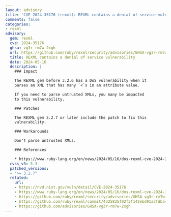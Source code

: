 ```yaml
---
layout: advisory
title: 'CVE-2024-35176 (rexml): REXML contains a denial of service vulnerability'
comments: false
categories:
- rexml
advisory:
  gem: rexml
  cve: 2024-35176
  ghsa: vg3r-rm7w-2xgh
  url: https://github.com/ruby/rexml/security/advisories/GHSA-vg3r-rm7w-2xgh
  title: REXML contains a denial of service vulnerability
  date: 2024-05-16
  description: |
    ### Impact

    The REXML gem before 3.2.6 has a DoS vulnerability when it
    parses an XML that has many `<`s in an attribute value.

    If you need to parse untrusted XMLs, you many be impacted
    to this vulnerability.

    ### Patches

    The REXML gem 3.2.7 or later include the patch to fix this
    vulnerability.

    ### Workarounds

    Don't parse untrusted XMLs.

    ### References

    * https://www.ruby-lang.org/en/news/2024/05/16/dos-rexml-cve-2024-35176/
  cvss_v3: 5.3
  patched_versions:
  - ">= 3.2.7"
  related:
    url:
    - https://nvd.nist.gov/vuln/detail/CVE-2024-35176
    - https://www.ruby-lang.org/en/news/2024/05/16/dos-rexml-cve-2024-35176
    - https://github.com/ruby/rexml/security/advisories/GHSA-vg3r-rm7w-2xgh
    - https://github.com/ruby/rexml/commit/4325835f92f3f142ebd91a3fdba4e1f1ab7f1cfb
    - https://github.com/advisories/GHSA-vg3r-rm7w-2xgh
---
```


